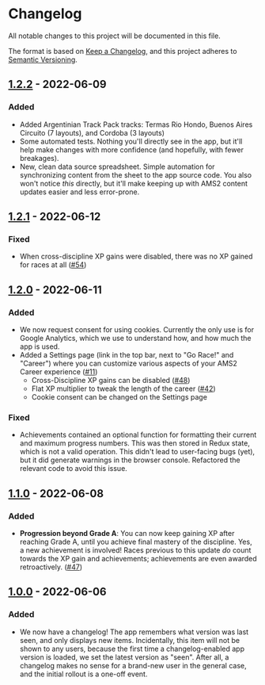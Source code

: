 # Changelog

All notable changes to this project will be documented in this file.

The format is based on [Keep a Changelog](https://keepachangelog.com/en/1.0.0/), and this project adheres to [Semantic Versioning](https://semver.org/spec/v2.0.0.html).

## [1.2.2] - 2022-06-09

### Added

- Added Argentinian Track Pack tracks: Termas Rio Hondo, Buenos Aires Circuito (7 layouts), and Cordoba (3 layouts)
- Some automated tests. Nothing you'll directly see in the app, but it'll help make changes with more confidence (and hopefully, with fewer breakages).
- New, clean data source spreadsheet. Simple automation for synchronizing content from the sheet to the app source code. You also won't notice _this_ directly, but it'll make keeping up with AMS2 content updates easier and less error-prone.

## [1.2.1] - 2022-06-12

### Fixed

- When cross-discipline XP gains were disabled, there was no XP gained for races at all ([#54](https://github.com/abesto/ams2-career/issues/54))

## [1.2.0] - 2022-06-11

### Added

- We now request consent for using cookies. Currently the only use is for Google Analytics, which we use to understand how, and how much the app is used.
- Added a Settings page (link in the top bar, next to "Go Race!" and "Career") where you can customize various aspects of your AMS2 Career experience ([#11](https://github.com/abesto/ams2-career/issues/11))
  - Cross-Discipline XP gains can be disabled ([#48](https://github.com/abesto/ams2-career/issues/48))
  - Flat XP multiplier to tweak the length of the career ([#42](https://github.com/abesto/ams2-career/issues/42))
  - Cookie consent can be changed on the Settings page

### Fixed

- Achievements contained an optional function for formatting their current and maximum progress numbers. This was then stored in Redux state, which is not a valid operation. This didn't lead to user-facing bugs (yet), but it did generate warnings in the browser console. Refactored the relevant code to avoid this issue.

## [1.1.0] - 2022-06-08

### Added

- **Progression beyond Grade A**: You can now keep gaining XP after reaching Grade A, until you achieve final mastery of the discipline. Yes, a new achievement is involved! Races previous to this update _do_ count towards the XP gain and achievements; achievements are even awarded retroactively. ([#47](https://github.com/abesto/ams2-career/issues/47))

## [1.0.0] - 2022-06-06

### Added

- We now have a changelog! The app remembers what version was last seen, and only displays new items. Incidentally, this item will not be shown to any users, because the first time a changelog-enabled app version is loaded, we set the latest version as "seen". After all, a changelog makes no sense for a brand-new user in the general case, and the initial rollout is a one-off event.

[1.2.2]: https://github.com/abesto/ams2-career/compare/v1.2.1..v1.2.2
[1.2.1]: https://github.com/abesto/ams2-career/compare/v1.2.0..v1.2.1
[1.2.0]: https://github.com/abesto/ams2-career/compare/v1.1.0..v1.2.0
[1.1.0]: https://github.com/abesto/ams2-career/compare/v1.0.0..v1.1.0
[1.0.0]: https://github.com/abesto/ams2-career/releases/tag/v1.0.0
